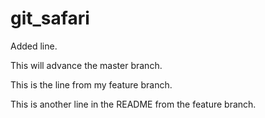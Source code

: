 # git_safari

Added line.

This will advance the master branch.

This is the line from my feature branch.

This is another line in the README from the feature branch.

